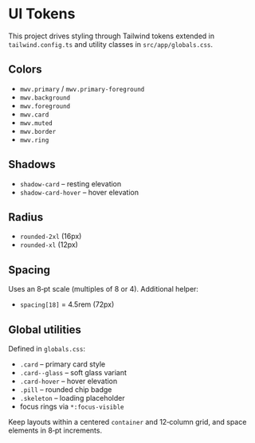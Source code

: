 # UI Tokens

This project drives styling through Tailwind tokens extended in `tailwind.config.ts` and utility classes in `src/app/globals.css`.

## Colors
- `mwv.primary` / `mwv.primary-foreground`
- `mwv.background`
- `mwv.foreground`
- `mwv.card`
- `mwv.muted`
- `mwv.border`
- `mwv.ring`

## Shadows
- `shadow-card` – resting elevation
- `shadow-card-hover` – hover elevation

## Radius
- `rounded-2xl` (16px)
- `rounded-xl` (12px)

## Spacing
Uses an 8‑pt scale (multiples of 8 or 4). Additional helper:
- `spacing[18]` = 4.5rem (72px)

## Global utilities
Defined in `globals.css`:
- `.card` – primary card style
- `.card--glass` – soft glass variant
- `.card-hover` – hover elevation
- `.pill` – rounded chip badge
- `.skeleton` – loading placeholder
- focus rings via `*:focus-visible`

Keep layouts within a centered `container` and 12‑column grid, and space elements in 8‑pt increments.
